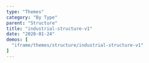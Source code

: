 ```yaml
---
type: "Themes"
category: "By Type"
parent: "Structure"
title: "industrial-structure-v1"
date: "2020-01-24"
demos: [
  "iframe/themes/structure/industrial-structure-v1"
]
---
```

